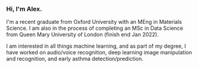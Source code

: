 ### Hi, I'm Alex.

I'm a recent graduate from Oxford University with an MEng in Materials Science. I am also in the process of completing an MSc in Data Science from Queen Mary University of London (finish end Jan 2022).

I am interested in all things machine learning, and as part of my degree, I have worked on audio/voice recognition, deep learning image manipulation and recognition, and early asthma detection/prediction.


<!--
**Gozreh/Gozreh** is a ✨ _special_ ✨ repository because its `README.md` (this file) appears on your GitHub profile.

Here are some ideas to get you started:

- 🔭 I’m currently working on ...
- 🌱 I’m currently learning ...
- 👯 I’m looking to collaborate on ...
- 🤔 I’m looking for help with ...
- 💬 Ask me about ...
- 📫 How to reach me: ...
- 😄 Pronouns: ...
- ⚡ Fun fact: ...
-->
